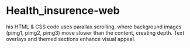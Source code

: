 # Health_insurence-web
his HTML &amp; CSS code uses parallax scrolling, where background images (pimg1, pimg2, pimg3) move slower than the content, creating depth. Text overlays and themed sections enhance visual appeal.
